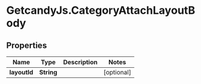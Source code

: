 # GetcandyJs.CategoryAttachLayoutBody

## Properties

Name | Type | Description | Notes
------------ | ------------- | ------------- | -------------
**layoutId** | **String** |  | [optional] 


